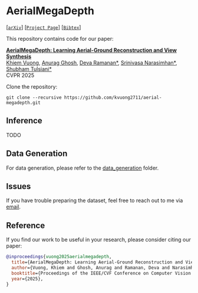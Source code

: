 # AerialMegaDepth
[[`arXiv`](https://arxiv.org/abs/XXXX.XXXXX)]
[[`Project Page`](https://aerial-megadepth.github.io/)]
[[`Bibtex`](#reference)]

This repository contains code for our paper:

**[AerialMegaDepth: Learning Aerial-Ground Reconstruction and View Synthesis](https://aerial-megadepth.github.io/)**\
[Khiem Vuong](https://www.khiemvuong.com/), [Anurag Ghosh](https://anuragxel.github.io/), [Deva Ramanan*](https://www.cs.cmu.edu/~deva), [Srinivasa Narasimhan*](https://www.cs.cmu.edu/~srinivas), [Shubham Tulsiani*](https://shubhtuls.github.io/)\
CVPR 2025


Clone the repository:
```
git clone --recursive https://github.com/kvuong2711/aerial-megadepth.git
```


## Inference
TODO

## Data Generation
For data generation, please refer to the [data_generation](data_generation) folder.


## Issues
If you have trouble preparing the dataset, feel free to reach out to me via [email](mailto:kvuong@andrew.cmu.edu).

## Reference

If you find our work to be useful in your research, please consider citing our paper:

```bibtex
@inproceedings{vuong2025aerialmegadepth,
  title={AerialMegaDepth: Learning Aerial-Ground Reconstruction and View Synthesis},
  author={Vuong, Khiem and Ghosh, Anurag and Ramanan, Deva and Narasimhan, Srinivasa and Tulsiani, Shubham},
  booktitle={Proceedings of the IEEE/CVF Conference on Computer Vision and Pattern Recognition},
  year={2025},
}
```
